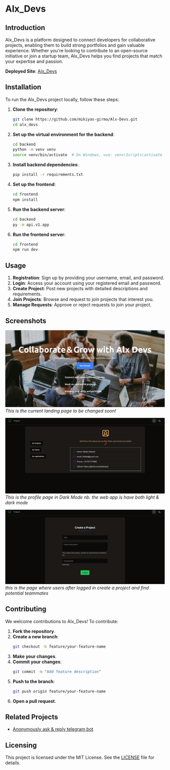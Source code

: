 # Alx_Devs

## Introduction
Alx_Devs is a platform designed to connect developers for collaborative projects, enabling them to build strong portfolios and gain valuable experience. Whether you're looking to contribute to an open-source initiative or join a startup team, Alx_Devs helps you find projects that match your expertise and passion.

**Deployed Site**: [Alx_Devs](https://mikiyas-girma.github.io/Alx-Devs/)  
<!-- **Project Blog Article**: [Final Project Blog](link-to-your-blog-article)   -->

## Installation
To run the Alx_Devs project locally, follow these steps:

1. **Clone the repository**:
    ```bash
    git clone https://github.com/mikiyas-girma/Alx-Devs.git
    cd alx_devs
    ```

2. **Set up the virtual environment for the backend**:
    ```bash
    cd backend
    python -m venv venv
    source venv/bin/activate  # On Windows, use: venv\Scripts\activate
    ```

3. **Install backend dependencies**:
    ```bash
    pip install -r requirements.txt
    ```

4. **Set up the frontend**:
    ```bash
    cd frontend
    npm install
    ```

5. **Run the backend server**:
    ```bash
    cd backend
    py -m api.v1.app
    ```

6. **Run the frontend server**:
    ```bash
    cd frontend
    npm run dev
    ```

## Usage
1. **Registration**: Sign up by providing your username, email, and password.
2. **Login**: Access your account using your registered email and password.
3. **Create Project**: Post new projects with detailed descriptions and requirements.
4. **Join Projects**: Browse and request to join projects that interest you.
5. **Manage Requests**: Approve or reject requests to join your project.

## Screenshots
![Home Page](/assets/landingpage.png)
*This is the current landing page to be changed soon!*

![Profile Page](/assets/profilepage.png)
*This is the profile page in Dark Mode nb. the web app is have both light & dark mode*

![Project Creation Page](/assets/createprojectpage.png)
*this is the page where users after logged in create a project and find potential teammates*

## Contributing
We welcome contributions to Alx_Devs! To contribute:

1. **Fork the repository**.
2. **Create a new branch**:
    ```bash
    git checkout -b feature/your-feature-name
    ```
3. **Make your changes**.
4. **Commit your changes**:
    ```bash
    git commit -m "Add feature description"
    ```
5. **Push to the branch**:
    ```bash
    git push origin feature/your-feature-name
    ```
6. **Open a pull request**.

## Related Projects
- [Anonymously ask & reply telegram bot](https://github.com/mikiyas-girma/YouBotv2)

## Licensing
This project is licensed under the MIT License. See the [LICENSE](LICENSE) file for details.
